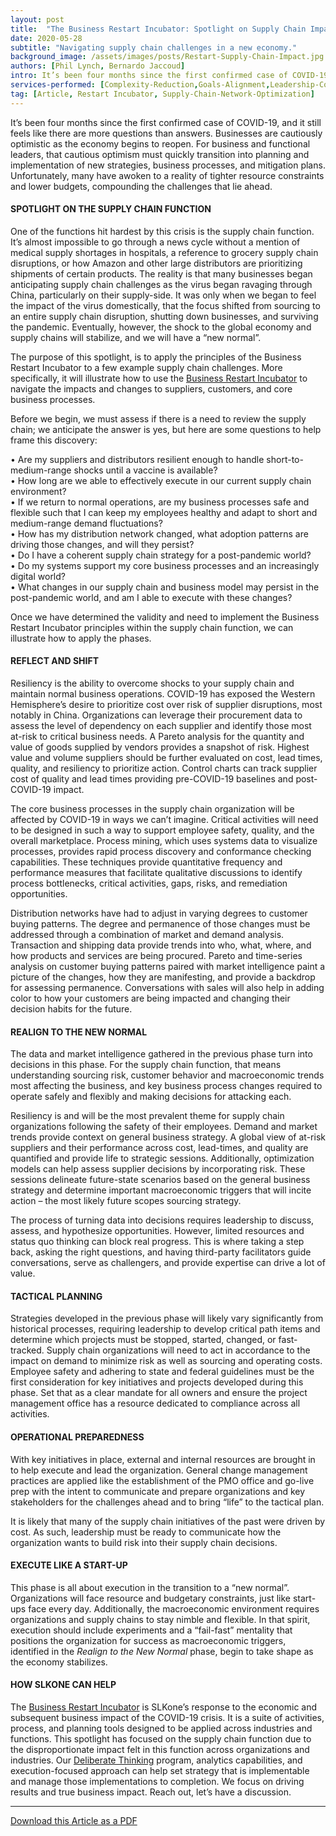 ```yaml
---
layout: post
title:  "The Business Restart Incubator: Spotlight on Supply Chain Impact"
date: 2020-05-28
subtitle: "Navigating supply chain challenges in a new economy."
background_image: /assets/images/posts/Restart-Supply-Chain-Impact.jpg
authors: [Phil Lynch, Bernardo Jaccoud]
intro: It’s been four months since the first confirmed case of COVID-19, and it still feels like there are more questions than answers. Businesses are cautiously optimistic as the economy begins to reopen. For business and functional leaders, that cautious optimism must quickly transition into planning and implementation of new strategies, business processes, and mitigation plans. Unfortunately, many have awoken to a reality of tighter resource constraints and lower budgets, compounding the challenges that lie ahead. 
services-performed: [Complexity-Reduction,Goals-Alignment,Leadership-Coaching-and-Leadership-Facilitation,Organizational-Design-and-Alignment]
tag: [Article, Restart Incubator, Supply-Chain-Network-Optimization]
---
```


It’s been four months since the first confirmed case of COVID-19, and it still feels like there are more questions than answers. Businesses are cautiously optimistic as the economy begins to reopen. For business and functional leaders, that cautious optimism must quickly transition into planning and implementation of new strategies, business processes, and mitigation plans. Unfortunately, many have awoken to a reality of tighter resource constraints and lower budgets, compounding the challenges that lie ahead. 

#### SPOTLIGHT ON THE SUPPLY CHAIN FUNCTION

One of the functions hit hardest by this crisis is the supply chain function. It’s almost impossible to go through a news cycle without a mention of medical supply shortages in hospitals, a reference to grocery supply chain disruptions, or how Amazon and other large distributors are prioritizing shipments of certain products. The reality is that many businesses began anticipating supply chain challenges as the virus began ravaging through China, particularly on their supply-side. It was only when we began to feel the impact of the virus domestically, that the focus shifted from sourcing to an entire supply chain disruption, shutting down businesses, and surviving the pandemic. Eventually, however, the shock to the global economy and supply chains will stabilize, and we will have a “new normal”. 

The purpose of this spotlight, is to apply the principles of the Business Restart Incubator to a few example supply chain challenges. More specifically, it will illustrate how to use the <a href="https://slkone.com/restart/">Business Restart Incubator</a> to navigate the impacts and changes to suppliers, customers, and core business processes.

Before we begin, we must assess if there is a need to review the supply chain; we anticipate the answer is yes, but here are some questions to help frame this discovery: 

•	Are my suppliers and distributors resilient enough to handle short-to-medium-range shocks until a vaccine is available? <br>
•	How long are we able to effectively execute in our current supply chain environment? <br>
•	If we return to normal operations, are my business processes safe and flexible such that I can keep my employees healthy and adapt to short and medium-range demand fluctuations?<br>
•	How has my distribution network changed, what adoption patterns are driving those changes, and will they persist?<br>
•	Do I have a coherent supply chain strategy for a post-pandemic world? <br>
•	Do my systems support my core business processes and an increasingly digital world?<br>
•	What changes in our supply chain and business model may persist in the post-pandemic world, and am I able to execute with these changes?

Once we have determined the validity and need to implement the Business Restart Incubator principles within the supply chain function, we can illustrate how to apply the phases.

#### REFLECT AND SHIFT

Resiliency is the ability to overcome shocks to your supply chain and maintain normal business operations. COVID-19 has exposed the Western Hemisphere’s desire to prioritize cost over risk of supplier disruptions, most notably in China. Organizations can leverage their procurement data to assess the level of dependency on each supplier and identify those most at-risk to critical business needs. A Pareto analysis for the quantity and value of goods supplied by vendors provides a snapshot of risk. Highest value and volume suppliers should be further evaluated on cost, lead times, quality, and resiliency to prioritize action. Control charts can track supplier cost of quality and lead times providing pre-COVID-19 baselines and post-COVID-19 impact. 

The core business processes in the supply chain organization will be affected by COVID-19 in ways we can’t imagine. Critical activities will need to be designed in such a way to support employee safety, quality, and the overall marketplace. Process mining, which uses systems data to visualize processes, provides rapid process discovery and conformance checking capabilities. These techniques provide quantitative frequency and performance measures that facilitate qualitative discussions to identify process bottlenecks, critical activities, gaps, risks, and remediation opportunities. 

Distribution networks have had to adjust in varying degrees to customer buying patterns. The degree and permanence of those changes must be addressed through a combination of market and demand analysis. Transaction and shipping data provide trends into who, what, where, and how products and services are being procured. Pareto and time-series analysis on customer buying patterns paired with market intelligence paint a picture of the changes, how they are manifesting, and provide a backdrop for assessing permanence. Conversations with sales will also help in adding color to how your customers are being impacted and changing their decision habits for the future.  

#### REALIGN TO THE NEW NORMAL

The data and market intelligence gathered in the previous phase turn into decisions in this phase. For the supply chain function, that means understanding sourcing risk, customer behavior and macroeconomic trends most affecting the business, and key business process changes required to operate safely and flexibly and making decisions for attacking each. 

Resiliency is and will be the most prevalent theme for supply chain organizations following the safety of their employees. Demand and market trends provide context on general business strategy. A global view of at-risk suppliers and their performance across cost, lead-times, and quality are quantified and provide life to strategic sessions. Additionally, optimization models can help assess supplier decisions by incorporating risk. These sessions delineate future-state scenarios based on the general business strategy and determine important macroeconomic triggers that will incite action – the most likely future scopes sourcing strategy. 

The process of turning data into decisions requires leadership to discuss, assess, and hypothesize opportunities. However, limited resources and status quo thinking can block real progress. This is where taking a step back, asking the right questions, and having third-party facilitators guide conversations, serve as challengers, and provide expertise can drive a lot of value.

#### TACTICAL PLANNING

Strategies developed in the previous phase will likely vary significantly from historical processes, requiring leadership to develop critical path items and determine which projects must be stopped, started, changed, or fast-tracked.  Supply chain organizations will need to act in accordance to the impact on demand to minimize risk as well as sourcing and operating costs. Employee safety and adhering to state and federal guidelines must be the first consideration for key initiatives and projects developed during this phase. Set that as a clear mandate for all owners and ensure the project management office has a resource dedicated to compliance across all activities. 

#### OPERATIONAL PREPAREDNESS

With key initiatives in place, external and internal resources are brought in to help execute and lead the organization. General change management practices are applied like the establishment of the PMO office and go-live prep with the intent to communicate and prepare organizations and key stakeholders for the challenges ahead and to bring “life” to the tactical plan.

It is likely that many of the supply chain initiatives of the past were driven by cost. As such, leadership must be ready to communicate how the organization wants to build risk into their supply chain decisions. 

#### EXECUTE LIKE A START-UP

This phase is all about execution in the transition to a “new normal”. Organizations will face resource and budgetary constraints, just like start-ups face every day. Additionally, the macroeconomic environment requires organizations and supply chains to stay nimble and flexible. In that spirit, execution should include experiments and a “fail-fast” mentality that positions the organization for success as macroeconomic triggers, identified in the <i>Realign to the New Normal </i>phase, begin to take shape as the economy stabilizes. 

#### HOW SLKONE CAN HELP

The <a href="https://slkone.com/restart/">Business Restart Incubator</a> is SLKone’s response to the economic and subsequent business impact of the COVID-19 crisis. It is a suite of activities, process, and planning tools designed to be applied across industries and functions. This spotlight has focused on the supply chain function due to the disproportionate impact felt in this function across organizations and industries. Our <a href="https://slkone.com/deliberate-thinking/">Deliberate Thinking</a> program, analytics capabilities, and execution-focused approach can help set strategy that is implementable and manage those implementations to completion. We focus on driving results and true business impact. Reach out, let’s have a discussion. 

___

<a href="https://slkone.com/files/SLKone_Article_Business-Restart-Incubator_Finance-Function_2020.pdf" class="btn-filled" target="_blank">Download this Article as a PDF</a>
